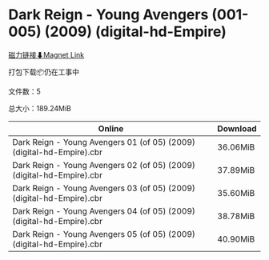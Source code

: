 # Dark Reign - Young Avengers (001-005) (2009) (digital-hd-Empire)

[磁力链接⬇Magnet Link](magnet:?xt=urn:btih:c57f280c7b85a9e8019d2c066d847ffb10e06551&dn=Dark%20Reign%20-%20Young%20Avengers%20%28001-005%29%20%282009%29%20%28digital-hd-Empire%29)

打包下载📦仍在工事中

文件数：5

总大小：189.24MiB

Online | Download
--- | ---
Dark Reign - Young Avengers 01 (of 05) (2009) (digital-hd-Empire).cbr | 36.06MiB
Dark Reign - Young Avengers 02 (of 05) (2009) (digital-hd-Empire).cbr | 37.89MiB
Dark Reign - Young Avengers 03 (of 05) (2009) (digital-hd-Empire).cbr | 35.60MiB
Dark Reign - Young Avengers 04 (of 05) (2009) (digital-hd-Empire).cbr | 38.78MiB
Dark Reign - Young Avengers 05 (of 05) (2009) (digital-hd-Empire).cbr | 40.90MiB